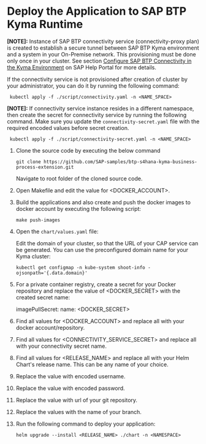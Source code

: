 # Deploy the Application to SAP BTP Kyma Runtime

 **[NOTE]:** Instance of SAP BTP connectivity service (connectivity-proxy plan) is created to establish a secure tunnel between SAP BTP Kyma environment and a system in your On-Premise network. This provisioning must be done only once in your cluster. See section [Configure SAP BTP Connectivity in the Kyma Environment](https://help.sap.com/docs/BTP/65de2977205c403bbc107264b8eccf4b/0c035010a9d64cc8a02d872829c7fa75.html) on SAP Help Portal for more details.

 If the connectivity service is not provisioned after creation of cluster by your administrator, you can do it by running the following command:

     kubectl apply -f ./script/connectivity.yaml -n <NAME_SPACE>

 **[NOTE]:** If connectivity service instance resides in a different namespace, then create the secret for connectivity service by running the following command.
 Make sure you update the `connectivity-secret.yaml` file with the required encoded values before secret creation.

     kubectl apply -f ./script/connectivity-secret.yaml -n <NAME_SPACE>

1. Clone the source code by executing the below command

    ```shell
    git clone https://github.com/SAP-samples/btp-s4hana-kyma-business-process-extension.git
    ```
    
   Navigate to root folder of the cloned source code.

2. Open Makefile and edit the value for <DOCKER_ACCOUNT>.

3. Build the applications and also create and push the docker images to docker account by executing the following script:

    ```shell
    make push-images
    ```

4. Open the `chart/values.yaml` file:

    Edit the domain of your cluster, so that the URL of your CAP service can be generated. You can use the preconfigured domain name for your Kyma cluster:

    ```shell
    kubectl get configmap -n kube-system shoot-info -ojsonpath='{.data.domain}'
    ```

5. For a private container registry, create a secret for your Docker repository and replace the value of <DOCKER_SECRET> with the created secret name:

    imagePullSecret: name: <DOCKER_SECRET>

6. Find all values for <DOCKER_ACCOUNT> and replace all with your docker account/repository.

7. Find all values for <CONNECTIVITY_SERVICE_SECRET> and replace all with your connectivity secret name.

8. Find all values for <RELEASE_NAME> and replace all with your Helm Chart's release name. This can be any name of your choice.

9. Replace the value <gitusername> with encoded username.

10. Replace the value <gitpassword> with encoded password.

11. Replace the value <giturl> with url of your git repository.

12. Replace the values <gitbranch> with the name of your branch.

13. Run the following command to deploy your application:

    ```shell
    helm upgrade --install <RELEASE_NAME> ./chart -n <NAMESPACE>
    ```
